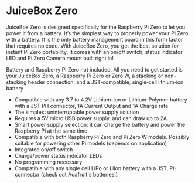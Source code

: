 <!--
---
name: JuiceBox Zero
class: board
type: power
formfactor: PHAT
manufacturer: JuiceBox Zero
description: JuiceBox Zero uninterruptible power supply for the Raspberry Pi Zero and Zero W.
url: https://juiceboxzero.com/
github: https://github.com/JuiceBoxZero
buy: https://juiceboxzero.com/product/juicebox-zero-battery-management-board/
image: 'juiceboxzero.png'
pincount: 40
eeprom: no
power:
  '1':
  '2':
ground:
  '6':
  '9':
  '14':
  '20':
  '25':
  '30':
  '34':
  '39':
pin:
  '36':
    name: Low Battery
  '22':
    name: Alternate Low Battery
-->
# JuiceBox Zero

JuiceBox Zero is designed specifically for the Raspberry Pi Zero to let you power it from a battery. It’s the simplest way to properly power your Pi Zero with a battery. It is the only battery management board in this form factor that requires no code. With JuiceBox Zero, you get the best solution for instant Pi Zero portability. It comes with an on/off switch, status indicator LED and Pi Zero Camera mount built right in!

Battery and Raspberry Pi Zero not included. All you need to get started is your JuiceBox Zero, a Raspberry Pi Zero or Zero W, a stacking or non-stacking header connection, and a JST‑compatible, single‑cell lithium‑ion battery

* Compatible with any 3.7 to 4.2V Lithium-Ion or Lithium-Polymer battery with a JST PH connector, 1A Current Output and 1A Charge rate
* The simplest uninterruptable power supply solution
* Requires a 5V micro USB power supply, and can draw up to 2A. 
* Smart power supply selection: it can charge the battery and power the Raspberry Pi at the same time
* Compatible with both Raspberry Pi Zero and Pi Zero W models. Possibly suitable for powering other Pi models (depends on application)
* Integrated on/off switch
* Charge/power status indicator LEDs
* No programming necessary
* Compatible with any single cell LiPo or LiIon battery with a JST, PH connector (check out Adafruit's batteries!)